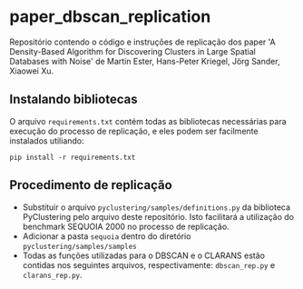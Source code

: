 # paper_dbscan_replication
Repositório contendo o código e instruções de replicação dos paper 'A Density-Based Algorithm for Discovering Clusters in Large Spatial Databases with Noise' de Martin Ester, Hans-Peter Kriegel, Jörg Sander, Xiaowei Xu.

## Instalando bibliotecas
O arquivo `requirements.txt` contém todas as bibliotecas necessárias para execução do processo de replicação, e eles podem ser facilmente instalados utiliando:

```
pip install -r requirements.txt
```

## Procedimento de replicação
- Substituir o arquivo `pyclustering/samples/definitions.py` da biblioteca PyClustering pelo arquivo deste repositório. Isto facilitará a utilização do benchmark SEQUOIA 2000 no processo de replicação.
- Adicionar a pasta `sequoia` dentro do diretório `pyclustering/samples/samples`
- Todas as funções utilizadas para o DBSCAN e o CLARANS estão contidas nos seguintes arquivos, respectivamente: `dbscan_rep.py` e `clarans_rep.py`.